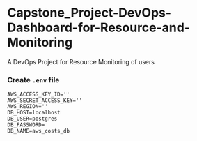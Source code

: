 # Capstone_Project-DevOps-Dashboard-for-Resource-and-Monitoring
A DevOps Project for Resource Monitoring of users

### Create `.env` file
```
AWS_ACCESS_KEY_ID=''
AWS_SECRET_ACCESS_KEY=''
AWS_REGION=''
DB_HOST=localhost
DB_USER=postgres
DB_PASSWORD=
DB_NAME=aws_costs_db
```